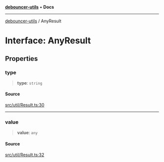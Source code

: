 [**debouncer-utils**](../README.md) • **Docs**

***

[debouncer-utils](../README.md) / AnyResult

# Interface: AnyResult

## Properties

### type

> **type**: `string`

#### Source

[src/util/Result.ts:30](https://github.com/CaioOliveira793/debouncer-utils/blob/v0.2.0/src/util/Result.ts#L30)

***

### value

> **value**: `any`

#### Source

[src/util/Result.ts:32](https://github.com/CaioOliveira793/debouncer-utils/blob/v0.2.0/src/util/Result.ts#L32)

